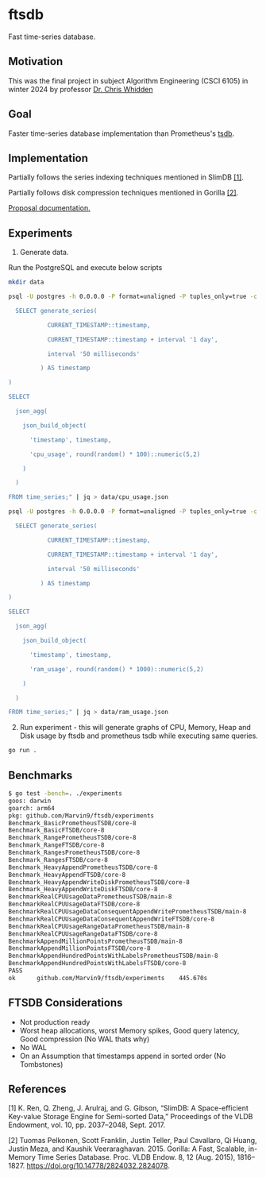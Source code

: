 # ftsdb

Fast time-series database.

## Motivation

This was the final project in subject Algorithm Engineering (CSCI 6105) in winter 2024 by professor [Dr. Chris Whidden](https://www.dal.ca/faculty/computerscience/faculty-staff/chris-whidden.html)

## Goal

Faster time-series database implementation than Prometheus's [tsdb](https://github.com/prometheus/prometheus/tree/main/tsdb).

## Implementation

Partially follows the series indexing techniques mentioned in SlimDB [[1]](https://www.vldb.org/pvldb/vol10/p2037-ren.pdf).

Partially follows disk compression techniques mentioned in Gorilla [[2]](https://www.vldb.org/pvldb/vol8/p1816-teller.pdf).

[Proposal documentation.](./docs/Mayursinh_Sarvaiya_B00918007_Final_Proposal.pdf)

## Experiments

1. Generate data.

Run the PostgreSQL and execute below scripts

```sh
mkdir data

psql -U postgres -h 0.0.0.0 -P format=unaligned -P tuples_only=true -c "WITH time_series AS ( 

  SELECT generate_series( 

           CURRENT_TIMESTAMP::timestamp, 

           CURRENT_TIMESTAMP::timestamp + interval '1 day', 

           interval '50 milliseconds' 

         ) AS timestamp 

) 

SELECT 

  json_agg( 

    json_build_object( 

      'timestamp', timestamp, 

      'cpu_usage', round(random() * 100)::numeric(5,2) 

    ) 

  ) 

FROM time_series;" | jq > data/cpu_usage.json

psql -U postgres -h 0.0.0.0 -P format=unaligned -P tuples_only=true -c "WITH time_series AS ( 

  SELECT generate_series( 

           CURRENT_TIMESTAMP::timestamp, 

           CURRENT_TIMESTAMP::timestamp + interval '1 day', 

           interval '50 milliseconds' 

         ) AS timestamp 

) 

SELECT 

  json_agg( 

    json_build_object( 

      'timestamp', timestamp, 

      'ram_usage', round(random() * 1000)::numeric(5,2) 

    ) 

  ) 

FROM time_series;" | jq > data/ram_usage.json
```

2. Run experiment - this will generate graphs of CPU, Memory, Heap and Disk usage by ftsdb and prometheus tsdb while executing same queries.

```sh
go run .
```

## Benchmarks

```sh
$ go test -bench=. ./experiments
goos: darwin
goarch: arm64
pkg: github.com/Marvin9/ftsdb/experiments
Benchmark_BasicPrometheusTSDB/core-8                                           1        78359559084 ns/op
Benchmark_BasicFTSDB/core-8                                             1000000000               0.6350 ns/op
Benchmark_RangePrometheusTSDB/core-8                                           1        73092514708 ns/op
Benchmark_RangeFTSDB/core-8                                             1000000000               0.6151 ns/op
Benchmark_RangesPrometheusTSDB/core-8                                          1        15577411458 ns/op
Benchmark_RangesFTSDB/core-8                                            1000000000               0.6169 ns/op
Benchmark_HeavyAppendPrometheusTSDB/core-8                                     1        7467235958 ns/op
Benchmark_HeavyAppendFTSDB/core-8                                              1        1695781417 ns/op
Benchmark_HeavyAppendWriteDiskPrometheusTSDB/core-8                     1000000000               0.3399 ns/op
Benchmark_HeavyAppendWriteDiskFTSDB/core-8                                     1        1019162334 ns/op
BenchmarkRealCPUUsageDataPrometheusTSDB/main-8                          1000000000               0.4565 ns/op
BenchmarkRealCPUUsageDataFTSDB/core-8                                   1000000000               0.04666 ns/op
BenchmarkRealCPUUsageDataConsequentAppendWritePrometheusTSDB/main-8                    1        4845681375 ns/op
BenchmarkRealCPUUsageDataConsequentAppendWriteFTSDB/core-8                             1        2216013917 ns/op
BenchmarkRealCPUUsageRangeDataPrometheusTSDB/main-8                             1000000000               0.4203 ns/op
BenchmarkRealCPUUsageRangeDataFTSDB/core-8                                      1000000000               0.05934 ns/op
BenchmarkAppendMillionPointsPrometheusTSDB/main-8                               1000000000               0.2887 ns/op
BenchmarkAppendMillionPointsFTSDB/core-8                                        1000000000               0.3083 ns/op
BenchmarkAppendHundredPointsWithLabelsPrometheusTSDB/main-8                            1        52461926083 ns/op
BenchmarkAppendHundredPointsWithLabelsFTSDB/core-8                                     1        49967540542 ns/op
PASS
ok      github.com/Marvin9/ftsdb/experiments    445.670s
```

## FTSDB Considerations

- Not production ready
- Worst heap allocations, worst Memory spikes, Good query latency, Good compression (No WAL thats why)
- No WAL
- On an Assumption that timestamps append in sorted order (No Tombstones)

## References

[1] K. Ren, Q. Zheng, J. Arulraj, and G. Gibson, “SlimDB: A Space-efficient Key-value Storage Engine for Semi-sorted Data,” Proceedings of the VLDB Endowment, vol. 10, pp. 2037–2048, Sept. 2017. 

[2] Tuomas Pelkonen, Scott Franklin, Justin Teller, Paul Cavallaro, Qi Huang, Justin Meza, and Kaushik Veeraraghavan. 2015. Gorilla: A Fast, Scalable, in-Memory Time Series Database. Proc. VLDB Endow. 8, 12 (Aug. 2015), 1816–1827. https://doi.org/10.14778/2824032.2824078.